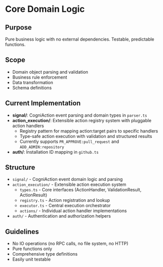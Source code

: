 # Core Domain Logic

## Purpose
Pure business logic with no external dependencies. Testable, predictable functions.

## Scope
- Domain object parsing and validation
- Business rule enforcement
- Data transformation
- Schema definitions

## Current Implementation
- **signal/**: CogniAction event parsing and domain types in `parser.ts`
- **action_execution/**: Extensible action registry system with pluggable action handlers
  - Registry pattern for mapping action:target pairs to specific handlers
  - Type-safe action execution with validation and structured results
  - Currently supports `PR_APPROVE:pull_request` and `ADD_ADMIN:repository`
- **auth/**: Installation ID mapping in `github.ts`

## Structure
- `signal/` - CogniAction event domain logic and parsing
- `action_execution/` - Extensible action execution system
  - `types.ts` - Core interfaces (ActionHandler, ValidationResult, ActionResult)
  - `registry.ts` - Action registration and lookup
  - `executor.ts` - Central execution orchestrator
  - `actions/` - Individual action handler implementations
- `auth/` - Authentication and authorization helpers

## Guidelines
- No IO operations (no RPC calls, no file system, no HTTP)
- Pure functions only
- Comprehensive type definitions
- Easily unit testable